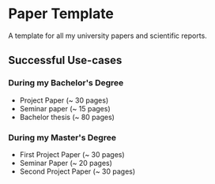 # Paper Template

A template for all my university papers and scientific reports.

## Successful Use-cases

### During my Bachelor's Degree
- Project Paper (~ 30 pages)
- Seminar paper (~ 15 pages)
- Bachelor thesis (~ 80 pages)

### During my Master's Degree
- First Project Paper (~ 30 pages)
- Seminar Paper (~ 20 pages)
- Second Project Paper (~ 30 pages)
